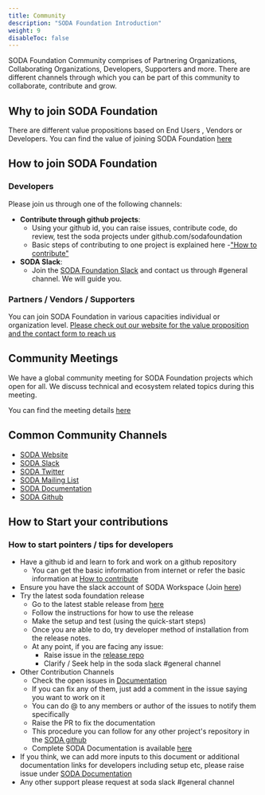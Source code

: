 ```yaml
---
title: Community
description: "SODA Foundation Introduction"
weight: 9
disableToc: false
---
```

SODA Foundation Community comprises of Partnering Organizations, Collaborating Organizations, Developers, Supporters and more. There are different channels through which you can be part of this community to collaborate, contribute and grow.

## Why to join SODA Foundation
There are different value propositions based on End Users , Vendors or Developers. You can find the value of joining SODA Foundation [here](https://sodafoundation.io/the-foundation/join/)

## How to join SODA Foundation
### Developers
Please join us through one of the following channels:

- **Contribute through github projects**: 
	- Using your github id, you can raise issues, contribute code, do review, test the soda projects under github.com/sodafoundation
	- Basic steps of contributing to one project is explained here -["How to contribute"](https://github.com/sodafoundation/documentation/blob/master/content/community/how-to-contribute.md)
- **SODA Slack**: 
	- Join the [SODA Foundation Slack](https://sodafoundation.io/slack/) and contact us through #general channel. We will guide you.

### Partners / Vendors / Supporters
You can join SODA Foundation in various capacities individual or organization level. [Please check out our website for the value proposition and the contact form to reach us](https://sodafoundation.io/the-foundation/join/)

## Community Meetings
We have a global community meeting for SODA Foundation projects which open for all. We discuss technical and ecosystem related topics during this meeting. 

You can find the meeting details [here](https://bit.ly/sodaglobalcommunitymeeting)

## Common Community Channels
 - [SODA Website](https://sodafoundation.io/)
 - [SODA Slack](https://sodafoundation.io/slack)
 - [SODA Twitter](https://twitter.com/sodafoundation)
 - [SODA Mailing List](https://lists.sodafoundation.io)
 - [SODA Documentation](https://docs.sodafoundation.io/)
 - [SODA Github](https://github.com/sodafoundation)
 
## How to Start your contributions
 
### How to start pointers / tips for developers
  
  - Have a github id and learn to fork and work on a github repository
	  - You can get the basic information from internet or refer the basic information at [How to contribute](https://github.com/sodafoundation/documentation/blob/master/content/community/how-to-contribute.md)
  - Ensure you have the slack account of SODA Workspace (Join [here](https://sodafoundation.io/slack/))
   - Try the latest soda foundation release
	  - Go to the latest stable release from [here](https://github.com/sodafoundation/releases/releases)
	  - Follow the instructions for how to use the release
	  - Make the setup and test (using the quick-start steps)
	  - Once you are able to do, try developer method of installation from the release notes.
	  - At any point, if you are facing any issue: 
		  - Raise issue in the [release repo](https://github.com/sodafoundation/releases/issues)
		  - Clarify / Seek help in the soda slack #general channel
  - Other Contribution Channels
	  - Check the open issues in [Documentation](https://github.com/sodafoundation/documentation/issues)
	  - If you can fix any of them, just add a comment in the issue saying you want to work on it
	  - You can do @ to any members or author of the issues to notify them specifically
	  - Raise the PR to fix the documentation
	  - This procedure you can follow for any other project's repository in the [SODA github](https://github.com/sodafoundation)
	  - Complete SODA Documentation is available [here](https://docs.sodafoundation.io/)
  - If you think, we can add more inputs to this document or additional documentation links for developers including setup etc, please raise issue under [SODA Documentation](https://github.com/sodafoundation/documentation/issues)
  - Any other support please request at soda slack #general channel
